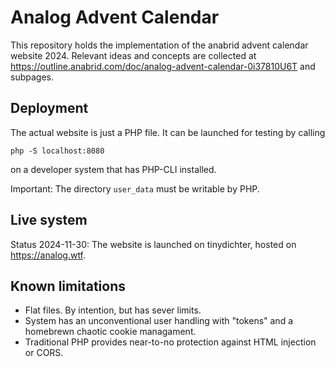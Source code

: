 # Analog Advent Calendar

This repository holds the implementation of the anabrid advent calendar website 2024.
Relevant ideas and concepts are collected at https://outline.anabrid.com/doc/analog-advent-calendar-0i37810U6T
and subpages.

## Deployment

The actual website is just a PHP file. It can be launched for testing by calling

```
php -S localhost:8080
````

on a developer system that has PHP-CLI installed.

Important: The directory `user_data` must be writable by PHP.

## Live system

Status 2024-11-30: The website is launched on tinydichter, hosted on https://analog.wtf.

## Known limitations

* Flat files. By intention, but has sever limits.
* System has an unconventional user handling with "tokens" and a homebrewn chaotic
  cookie managament.
* Traditional PHP provides near-to-no protection against HTML injection or CORS.
